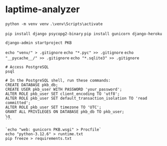 # laptime-analyzer

`python -m venv venv`
`.\venv\Scripts\activate`

`pip install django psycopg2-binary`
`pip install gunicorn django-heroku`

`django-admin startproject PKB`

`echo "venv/" > .gitignore`
`echo "*.pyc" >> .gitignore`
`echo "__pycache__/" >> .gitignore`
`echo "*.sqlite3" >> .gitignore`

````
# Access PostgreSQL
psql

# In the PostgreSQL shell, run these commands:
CREATE DATABASE pkb_db;
CREATE USER pkb_user WITH PASSWORD 'your_password';
ALTER ROLE pkb_user SET client_encoding TO 'utf8';
ALTER ROLE pkb_user SET default_transaction_isolation TO 'read committed';
ALTER ROLE pkb_user SET timezone TO 'UTC';
GRANT ALL PRIVILEGES ON DATABASE pkb_db TO pkb_user;
\q
```

`echo "web: gunicorn PKB.wsgi" > Procfile`
echo "python-3.12.6" > runtime.txt
pip freeze > requirements.txt